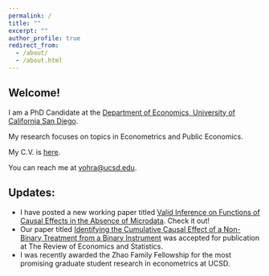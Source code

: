 ```yaml
---
permalink: /
title: ""
excerpt: ""
author_profile: true
redirect_from: 
  - /about/
  - /about.html
---
```


## Welcome!

I am a PhD Candidate at the [Department of Economics, University of California San Diego](http://economics.ucsd.edu/). 

My research focuses on topics in Econometrics and Public Economics. 

My C.V. is [here](https://vedant-vohra.github.io/files/VedantVohra_CV.pdf). 

You can reach me at [vohra@ucsd.edu](mailto:vohra@ucsd.edu).

## Updates:
- I have posted a new working paper titled [Valid Inference on Functions of Causal Effects in the Absence of Microdata][inference-no-data_draft_link]. Check it out!
- Our paper titled [Identifying the Cumulative Causal Effect of a Non-Binary Treatment from a Binary Instrument][cce_draft_link] was accepted for publication at The Review of Economics and Statistics. 
- I was recently awarded the Zhao Family Fellowship for the most promising graduate student research in econometrics at UCSD. 


[cce_draft_link]: https://vedant-vohra.github.io/files/CCE.pdf

[inference-no-data_draft_link]: https://vedant-vohra.github.io/files/inference-no-data.pdf